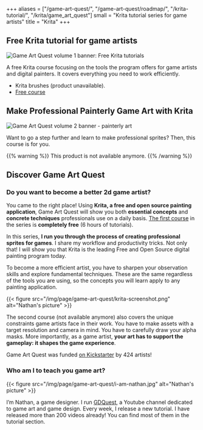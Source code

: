 +++
aliases = ["/game-art-quest/", "/game-art-quest/roadmap/", "/krita-tutorial/", "/krita/game_art_quest"]
small = "Krita tutorial series for game artists"
title = "Krita"
+++

## Free Krita tutorial for game artists

![Game Art Quest volume 1 banner: Free Krita tutorials](krita-tutorial-banner.jpg)

A free Krita course focusing on the tools the program offers for game artists and digital painters. It covers everything you need to work efficiently.

- Krita brushes (product unavailable).
- [Free course](/tutorial/art/krita-tutorial-for-game-artists/)

## Make Professional Painterly Game Art with Krita

![Game Art Quest volume 2 banner - painterly art](painterly-game-art-banner.jpg)

Want to go a step further and learn to make professional sprites? Then, this course is for you.

{{% warning %}}
This product is not available anymore.
{{% /warning %}}

## Discover Game Art Quest

### Do you want to become a better 2d game artist?

You came to the right place! Using **Krita, a free and open source painting application**, Game Art Quest will show you both **essential concepts** and **concrete techniques** professionals use on a daily basis. [The first course](/tutorial/art/krita-tutorial-for-game-artists/) in the series is **completely free** (6 hours of tutorials).

In this series, **I run you through the process of creating professional sprites for games**. I share my workflow and productivity tricks. Not only that! I will show you that Krita is the leading Free and Open Source digital painting program today.

To become a more efficient artist, you have to sharpen your observation skills and explore fundamental techniques. These are the same regardless of the tools you are using, so the concepts you will learn apply to any painting application.

{{< figure
  src="/img/page/game-art-quest/krita-screenshot.png"
  alt="Nathan's picture" >}}

The second course (not available anymore) also covers the unique constraints game artists face in their work. You have to make assets with a target resolution and camera in mind. You have to carefully draw your alpha masks. More importantly, as a game artist, **your art has to support the gameplay: it shapes the game experience**.

Game Art Quest was funded [on Kickstarter](//www.kickstarter.com/projects/gdquest/game-art-quest-make-professional-2d-art-with-krita) by 424 artists!

### Who am I to teach you game art?

{{< figure
  src="/img/page/game-art-quest/i-am-nathan.jpg"
  alt="Nathan's picture" >}}

I’m Nathan, a game designer. I run [GDQuest](//youtube.com/c/gdquest), a Youtube channel dedicated to game art and game design. Every week, I release a new tutorial. I have released more than 200 videos already! You can find most of them in the tutorial section.
